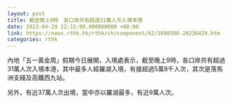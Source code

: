 ```yaml
---
layout: post
title: 截至晚上9時　各口岸共有超過31萬人次入境本港
date: 2023-04-29 22:15:09.000000000 +08:00
link: https://news.rthk.hk/rthk/ch/component/k2/1698500-20230429.htm
categories: rthk
---
```


內地「五一黃金周」假期今日展開，入境處表示，截至晚上9時，各口岸共有超過31萬人次入境本港，其中最多人經羅湖入境，有接超過5萬8千人次，其次是落馬洲支綫及高鐵西九站。

另外，有近37萬人次出境，當中亦以羅湖最多，有近9萬人次。
